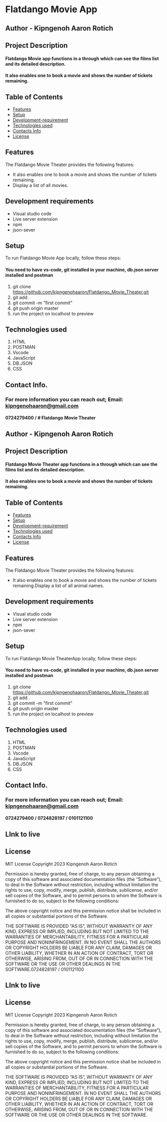# Flatdango Movie App

## Author - Kipngenoh Aaron Rotich

## Project Description

#### Flatdango Movie app functions in a through which can see the films list and its detailed description. 
#### It also enables one to book a movie and shows the number of tickets remaining.

## Table of Contents

- [Features](#features)
- [Setup](#setup)
- [Development-requirement](#Development-requirement)
- [Technologies used](#Technologiesused)
- [Contacts Info](#ContactsInfo)
- [License](#license)

## Features

The Flatdango Movie Theater provides the following features:
- It also enables one to book a movie and shows the number of tickets remaining.
- Display a list of all movies.

## Development requirements
- Visual studio code
- Live server  extension
- npm
- json-sever

## Setup

To run Flatdango Movie App locally, follow these steps:


#### You need to have vs-code, git installed in your machine, db.json server installed and postman

1. git clone https://github.com/kipngenohaaron/Flatdango_Movie_Theater.git
2. git add .
3. git commit -m "first commit"
4. git push origin master
5. run the project on localhost to preview

## Technologies used

1. HTML
2. POSTMAN
3. Vscode
4. JavaScript
5. DB.JSON
6. CSS


## Contact Info.

### For more information you can reach out; Email: kipngenohaaron@gmail.com
#### 0724279400 / # Flatdango Movie Theater

## Author - Kipngenoh Aaron Rotich

## Project Description

#### Flatdango Movie Theater app functions in a through which can see the films list and its detailed description. 
#### It also enables one to book a movie and shows the number of tickets remaining.

## Table of Contents

- [Features](#features)
- [Setup](#setup)
- [Development-requirement](#Development-requirement)
- [Technologies used](#Technologiesused)
- [Contacts Info](#ContactsInfo)
- [License](#license)

## Features

The Flatdango Movie Theater provides the following features:
- It also enables one to book a movie and shows the number of tickets remaining.Display a list of all animal names.

## Development requirements
- Visual studio code
- Live server  extension
- npm
- json-sever

## Setup

To run Flatdango Movie TheaterApp locally, follow these steps:


#### You need to have vs-code, git installed in your machine, db.json server installed and postman

1. git clone https://github.com/kipngenohaaron/Flatdango_Movie_Theater.git
2. git add .
3. git commit -m "first commit"
4. git push origin master
5. run the project on localhost to preview

## Technologies used

1. HTML
2. POSTMAN
3. Vscode
4. JavaScript
5. DB.JSON
6. CSS


## Contact Info.

### For more information you can reach out; Email: kipngenohaaron@gmail.com
#### 0724279400 / 0724828197 / 0101121100
## LInk to live 

## License
MIT License
Copyright 2023 Kipngenoh Aaron Rotich

Permission is hereby granted, free of charge, to any person obtaining a copy of this software and associated documentation files (the “Software”), to deal in the Software without restriction, including without limitation the rights to use, copy, modify, merge, publish, distribute, sublicense, and/or sell copies of the Software, and to permit persons to whom the Software is furnished to do so, subject to the following conditions:

The above copyright notice and this permission notice shall be included in all copies or substantial portions of the Software.

THE SOFTWARE IS PROVIDED “AS IS”, WITHOUT WARRANTY OF ANY KIND, EXPRESS OR IMPLIED, INCLUDING BUT NOT LIMITED TO THE WARRANTIES OF MERCHANTABILITY, FITNESS FOR A PARTICULAR PURPOSE AND NONINFRINGEMENT. IN NO EVENT SHALL THE AUTHORS OR COPYRIGHT HOLDERS BE LIABLE FOR ANY CLAIM, DAMAGES OR OTHER LIABILITY, WHETHER IN AN ACTION OF CONTRACT, TORT OR OTHERWISE, ARISING FROM, OUT OF OR IN CONNECTION WITH THE SOFTWARE OR THE USE OR OTHER DEALINGS IN THE SOFTWARE.0724828197 / 0101121100
## LInk to live 

## License
MIT License
Copyright 2023 Kipngenoh Aaron Rotich

Permission is hereby granted, free of charge, to any person obtaining a copy of this software and associated documentation files (the “Software”), to deal in the Software without restriction, including without limitation the rights to use, copy, modify, merge, publish, distribute, sublicense, and/or sell copies of the Software, and to permit persons to whom the Software is furnished to do so, subject to the following conditions:

The above copyright notice and this permission notice shall be included in all copies or substantial portions of the Software.

THE SOFTWARE IS PROVIDED “AS IS”, WITHOUT WARRANTY OF ANY KIND, EXPRESS OR IMPLIED, INCLUDING BUT NOT LIMITED TO THE WARRANTIES OF MERCHANTABILITY, FITNESS FOR A PARTICULAR PURPOSE AND NONINFRINGEMENT. IN NO EVENT SHALL THE AUTHORS OR COPYRIGHT HOLDERS BE LIABLE FOR ANY CLAIM, DAMAGES OR OTHER LIABILITY, WHETHER IN AN ACTION OF CONTRACT, TORT OR OTHERWISE, ARISING FROM, OUT OF OR IN CONNECTION WITH THE SOFTWARE OR THE USE OR OTHER DEALINGS IN THE SOFTWARE.